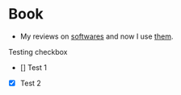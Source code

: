 # Book
* My reviews on [softwares](Pages/Research/Software.md) and now I use [them](Pages/Organization/Software.md).

Testing checkbox
- [] Test 1
- [x] Test 2